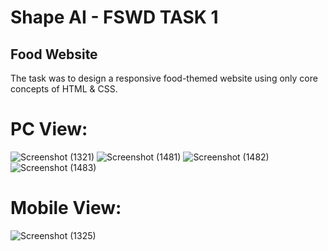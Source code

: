 
<h1>Shape AI - FSWD TASK 1</h1>

<h2>Food Website</h2>
</p>The task was to design a responsive food-themed website using only core concepts of HTML & CSS.<p>

<h1>PC View:</h1>

![Screenshot (1321)](https://user-images.githubusercontent.com/71483257/132249649-c27f3a68-8c90-4dd3-a663-9fb5f1efa5bd.png)
![Screenshot (1481)](https://user-images.githubusercontent.com/71483257/149206662-fbd75b0b-ea28-41f3-a403-ca09bf4981d7.png)
![Screenshot (1482)](https://user-images.githubusercontent.com/71483257/149206684-005467c6-47de-4720-9024-cbc1a78c23cd.png)
![Screenshot (1483)](https://user-images.githubusercontent.com/71483257/149206695-16fb2b27-090e-4913-b177-249b9fc6075b.png)


<h1>Mobile View:</h1>

![Screenshot (1325)](https://user-images.githubusercontent.com/71483257/132249747-d0adb44b-aca5-47c1-aa85-753588997c97.png)

